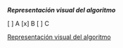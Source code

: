 
***Representación visual del algoritmo***

[ ] A
[x] B
[ ] C


[Representación visual del algoritmo](https://raw.githubusercontent.com/josefranwagner/AED/master/DiagramaDeFlujo.PNG)
